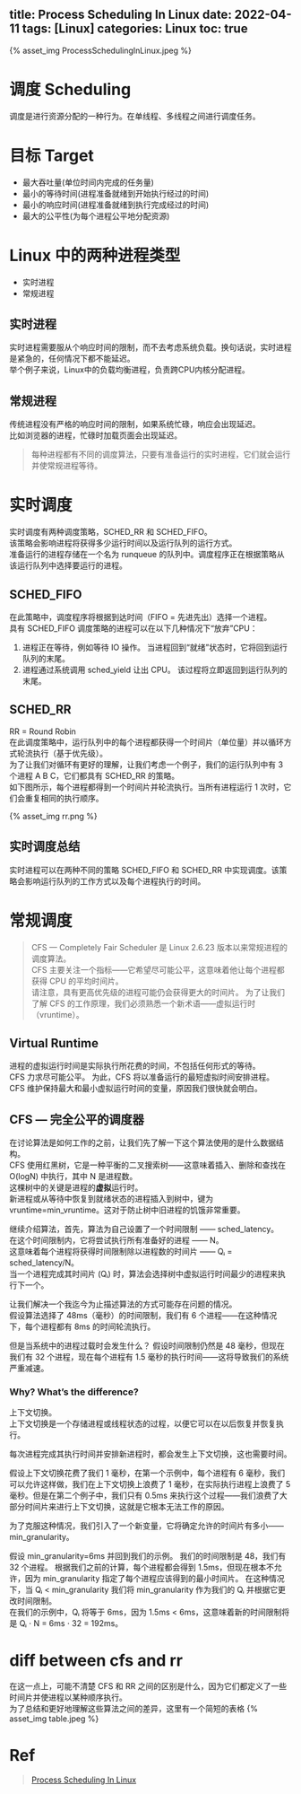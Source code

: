 title: Process Scheduling In Linux
date: 2022-04-11
tags: [Linux]
categories: Linux
toc: true
---
{% asset_img ProcessSchedulingInLinux.jpeg %}

# 调度 Scheduling
调度是进行资源分配的一种行为。在单线程、多线程之间进行调度任务。

# 目标 Target
- 最大吞吐量(单位时间内完成的任务量)
- 最小的等待时间(进程准备就绪到开始执行经过的时间)
- 最小的响应时间(进程准备就绪到执行完成经过的时间)
- 最大的公平性(为每个进程公平地分配资源)

# Linux 中的两种进程类型
- 实时进程
- 常规进程
## 实时进程
实时进程需要服从个响应时间的限制，而不去考虑系统负载。换句话说，实时进程是紧急的，任何情况下都不能延迟。  
举个例子来说，Linux中的负载均衡进程，负责跨CPU内核分配进程。

## 常规进程
传统进程没有严格的响应时间的限制，如果系统忙碌，响应会出现延迟。   
比如浏览器的进程，忙碌时加载页面会出现延迟。  

> 每种进程都有不同的调度算法，只要有准备运行的实时进程，它们就会运行并使常规进程等待。

# 实时调度
实时调度有两种调度策略，SCHED_RR 和 SCHED_FIFO。  
该策略会影响进程将获得多少运行时间以及运行队列的运行方式。  
准备运行的进程存储在一个名为 runqueue 的队列中。调度程序正在根据策略从该运行队列中选择要运行的进程。  

## SCHED_FIFO
在此策略中，调度程序将根据到达时间（FIFO = 先进先出）选择一个进程。  
具有 SCHED_FIFO 调度策略的进程可以在以下几种情况下“放弃”CPU：  
1. 进程正在等待，例如等待 IO 操作。 当进程回到“就绪”状态时，它将回到运行队列的末尾。  
2. 进程通过系统调用 sched_yield 让出 CPU。 该过程将立即返回到运行队列的末尾。   

## SCHED_RR
RR = Round Robin   
在此调度策略中，运行队列中的每个进程都获得一个时间片（单位量）并以循环方式轮流执行（基于优先级）。    
为了让我们对循环有更好的理解，让我们考虑一个例子，我们的运行队列中有 3 个进程 A B C，它们都具有 SCHED_RR 的策略。  
如下图所示，每个进程都得到一个时间片并轮流执行。当所有进程运行 1 次时，它们会重复相同的执行顺序。  

{% asset_img rr.png %}

## 实时调度总结 
实时进程可以在两种不同的策略 SCHED_FIFO 和 SCHED_RR 中实现调度。该策略会影响运行队列的工作方式以及每个进程执行的时间。  

# 常规调度
> CFS — Completely Fair Scheduler 是 Linux 2.6.23 版本以来常规进程的调度算法。  
CFS 主要关注一个指标——它希望尽可能公平，这意味着他让每个进程都获得 CPU 的平均时间片。  
请注意，具有更高优先级的进程可能仍会获得更大的时间片。 为了让我们了解 CFS 的工作原理，我们必须熟悉一个新术语——虚拟运行时（vruntime）。  

## Virtual Runtime
进程的虚拟运行时间是实际执行所花费的时间，不包括任何形式的等待。  
CFS 力求尽可能公平。 为此，CFS 将以准备运行的最短虚拟时间安排进程。  
CFS 维护保持最大和最小虚拟运行时间的变量，原因我们很快就会明白。  

## CFS — 完全公平的调度器
在讨论算法是如何工作的之前，让我们先了解一下这个算法使用的是什么数据结构。  
CFS 使用红黑树，它是一种平衡的二叉搜索树——这意味着插入、删除和查找在 O(logN) 中执行，其中 N 是进程数。  
这棵树中的关键是进程的**虚拟**运行时。  
新进程或从等待中恢复到就绪状态的进程插入到树中，键为 vruntime=min_vruntime。这对于防止树中旧进程的饥饿非常重要。  

继续介绍算法，首先，算法为自己设置了一个时间限制 —— sched_latency。    
在这个时间限制内，它将尝试执行所有准备好的进程 —— N。   
这意味着每个进程将获得时间限制除以进程数的时间片 —— Qᵢ = sched_latency/N。   
当一个进程完成其时间片 (Qᵢ) 时，算法会选择树中虚拟运行时间最少的进程来执行下一个。   

让我们解决一个我迄今为止描述算法的方式可能存在问题的情况。   
假设算法选择了 48ms（毫秒）的时间限制，我们有 6 个进程——在这种情况下，每个进程都有 8ms 的时间轮流执行。  
    
但是当系统中的进程过载时会发生什么？ 假设时间限制仍然是 48 毫秒，但现在我们有 32 个进程，现在每个进程有 1.5 毫秒的执行时间——这将导致我们的系统严重减速。  

### Why? What’s the difference?
上下文切换。    
上下文切换是一个存储进程或线程状态的过程，以便它可以在以后恢复并恢复执行。  

每次进程完成其执行时间并安排新进程时，都会发生上下文切换，这也需要时间。    

假设上下文切换花费了我们 1 毫秒，在第一个示例中，每个进程有 6 毫秒，我们可以允许这样做，我们在上下文切换上浪费了 1 毫秒，在实际执行进程上浪费了 5 毫秒。但是在第二个例子中，我们只有 0.5ms 来执行这个过程——我们浪费了大部分时间片来进行上下文切换，这就是它根本无法工作的原因。

为了克服这种情况，我们引入了一个新变量，它将确定允许的时间片有多小——min_granularity。   

假设 min_granularity=6ms 并回到我们的示例。 我们的时间限制是 48，我们有 32 个进程。 
根据我们之前的计算，每个进程都会得到 1.5ms，但现在根本不允许，因为 min_granularity 指定了每个进程应该得到的最小时间片。 
在这种情况下，当 Qᵢ < min_granularity 我们将 min_granularity 作为我们的 Qᵢ 并根据它更改时间限制。   
在我们的示例中，Qᵢ 将等于 6ms，因为 1.5ms < 6ms，这意味着新的时间限制将是 Qᵢ ⋅ N = 6ms ⋅ 32 = 192ms。      

# diff between cfs and rr
在这一点上，可能不清楚 CFS 和 RR 之间的区别是什么，因为它们都定义了一些时间片并使进程以某种顺序执行。   
为了总结和更好地理解这些算法之间的差异，这里有一个简短的表格
{% asset_img table.jpeg %}

# Ref
> [Process Scheduling In Linux](https://medium.com/geekculture/process-scheduling-in-linux-592028a5d545)